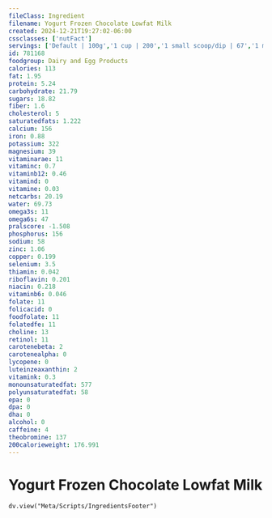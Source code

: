 ```yaml
---
fileClass: Ingredient
filename: Yogurt Frozen Chocolate Lowfat Milk
created: 2024-12-21T19:27:02-06:00
cssclasses: ['nutFact']
servings: ['Default | 100g','1 cup | 200','1 small scoop/dip | 67','1 medium scoop/dip | 100','1 large scoop/dip | 133']
id: 781168
foodgroup: Dairy and Egg Products 
calories: 113
fat: 1.95
protein: 5.24
carbohydrate: 21.79
sugars: 18.82
fiber: 1.6
cholesterol: 5
saturatedfats: 1.222
calcium: 156
iron: 0.88
potassium: 322
magnesium: 39
vitaminarae: 11
vitaminc: 0.7
vitaminb12: 0.46
vitamind: 0
vitamine: 0.03
netcarbs: 20.19
water: 69.73
omega3s: 11
omega6s: 47
pralscore: -1.508
phosphorus: 156
sodium: 58
zinc: 1.06
copper: 0.199
selenium: 3.5
thiamin: 0.042
riboflavin: 0.201
niacin: 0.218
vitaminb6: 0.046
folate: 11
folicacid: 0
foodfolate: 11
folatedfe: 11
choline: 13
retinol: 11
carotenebeta: 2
carotenealpha: 0
lycopene: 0
luteinzeaxanthin: 2
vitamink: 0.3
monounsaturatedfat: 577
polyunsaturatedfat: 58
epa: 0
dpa: 0
dha: 0
alcohol: 0
caffeine: 4
theobromine: 137
200calorieweight: 176.991
---
```


# Yogurt Frozen Chocolate Lowfat Milk

```dataviewjs
dv.view("Meta/Scripts/IngredientsFooter")
```